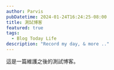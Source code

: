 ```yaml
---
author: Parvis
pubDatetime: 2024-01-24T16:24:25-08:00
title: 測試博客
featured: true
tags:
  - Blog Today Life
description: "Record my day, & more .."
---
```


這是一篇維護之後的測試博客。